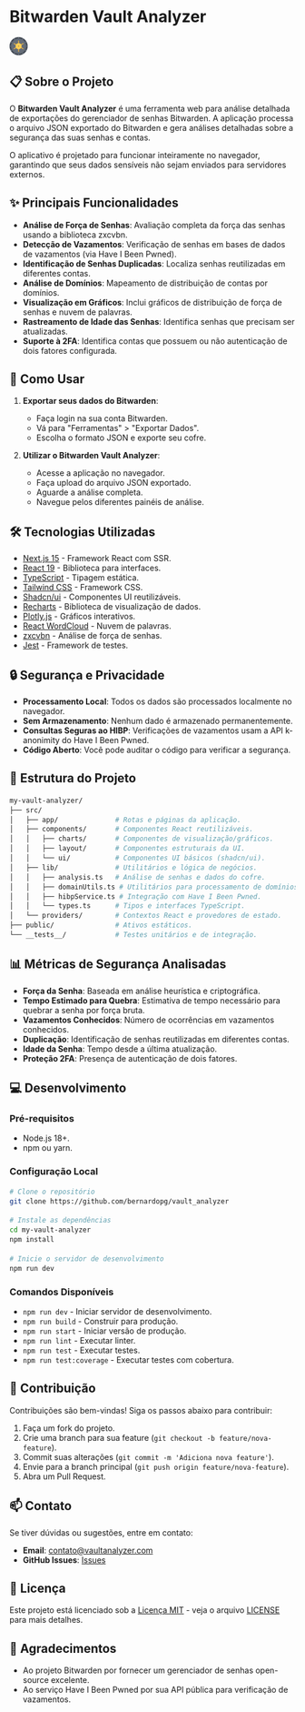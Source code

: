 # Bitwarden Vault Analyzer

![Bitwarden Vault Analyzer Logo](/public/favicon-32x32.png)

## 📋 Sobre o Projeto

O **Bitwarden Vault Analyzer** é uma ferramenta web para análise detalhada de exportações do gerenciador de senhas Bitwarden. A aplicação processa o arquivo JSON exportado do Bitwarden e gera análises detalhadas sobre a segurança das suas senhas e contas.

O aplicativo é projetado para funcionar inteiramente no navegador, garantindo que seus dados sensíveis não sejam enviados para servidores externos.

## ✨ Principais Funcionalidades

- **Análise de Força de Senhas**: Avaliação completa da força das senhas usando a biblioteca zxcvbn.
- **Detecção de Vazamentos**: Verificação de senhas em bases de dados de vazamentos (via Have I Been Pwned).
- **Identificação de Senhas Duplicadas**: Localiza senhas reutilizadas em diferentes contas.
- **Análise de Domínios**: Mapeamento de distribuição de contas por domínios.
- **Visualização em Gráficos**: Inclui gráficos de distribuição de força de senhas e nuvem de palavras.
- **Rastreamento de Idade das Senhas**: Identifica senhas que precisam ser atualizadas.
- **Suporte à 2FA**: Identifica contas que possuem ou não autenticação de dois fatores configurada.

## 🚀 Como Usar

1. **Exportar seus dados do Bitwarden**:

   - Faça login na sua conta Bitwarden.
   - Vá para "Ferramentas" > "Exportar Dados".
   - Escolha o formato JSON e exporte seu cofre.

2. **Utilizar o Bitwarden Vault Analyzer**:
   - Acesse a aplicação no navegador.
   - Faça upload do arquivo JSON exportado.
   - Aguarde a análise completa.
   - Navegue pelos diferentes painéis de análise.

## 🛠️ Tecnologias Utilizadas

- [Next.js 15](https://nextjs.org/) - Framework React com SSR.
- [React 19](https://react.dev/) - Biblioteca para interfaces.
- [TypeScript](https://www.typescriptlang.org/) - Tipagem estática.
- [Tailwind CSS](https://tailwindcss.com/) - Framework CSS.
- [Shadcn/ui](https://ui.shadcn.com/) - Componentes UI reutilizáveis.
- [Recharts](https://recharts.org/) - Biblioteca de visualização de dados.
- [Plotly.js](https://plotly.com/javascript/) - Gráficos interativos.
- [React WordCloud](https://github.com/chrisrzhou/react-wordcloud) - Nuvem de palavras.
- [zxcvbn](https://github.com/dropbox/zxcvbn) - Análise de força de senhas.
- [Jest](https://jestjs.io/) - Framework de testes.

## 🔒 Segurança e Privacidade

- **Processamento Local**: Todos os dados são processados localmente no navegador.
- **Sem Armazenamento**: Nenhum dado é armazenado permanentemente.
- **Consultas Seguras ao HIBP**: Verificações de vazamentos usam a API k-anonimity do Have I Been Pwned.
- **Código Aberto**: Você pode auditar o código para verificar a segurança.

## 🧩 Estrutura do Projeto

```bash
my-vault-analyzer/
├── src/
│   ├── app/              # Rotas e páginas da aplicação.
│   ├── components/       # Componentes React reutilizáveis.
│   │   ├── charts/       # Componentes de visualização/gráficos.
│   │   ├── layout/       # Componentes estruturais da UI.
│   │   └── ui/           # Componentes UI básicos (shadcn/ui).
│   ├── lib/              # Utilitários e lógica de negócios.
│   │   ├── analysis.ts   # Análise de senhas e dados do cofre.
│   │   ├── domainUtils.ts # Utilitários para processamento de domínios.
│   │   ├── hibpService.ts # Integração com Have I Been Pwned.
│   │   └── types.ts      # Tipos e interfaces TypeScript.
│   └── providers/        # Contextos React e provedores de estado.
├── public/               # Ativos estáticos.
└── __tests__/            # Testes unitários e de integração.
```

## 📊 Métricas de Segurança Analisadas

- **Força da Senha**: Baseada em análise heurística e criptográfica.
- **Tempo Estimado para Quebra**: Estimativa de tempo necessário para quebrar a senha por força bruta.
- **Vazamentos Conhecidos**: Número de ocorrências em vazamentos conhecidos.
- **Duplicação**: Identificação de senhas reutilizadas em diferentes contas.
- **Idade da Senha**: Tempo desde a última atualização.
- **Proteção 2FA**: Presença de autenticação de dois fatores.

## 💻 Desenvolvimento

### Pré-requisitos

- Node.js 18+.
- npm ou yarn.

### Configuração Local

```bash
# Clone o repositório
git clone https://github.com/bernardopg/vault_analyzer

# Instale as dependências
cd my-vault-analyzer
npm install

# Inicie o servidor de desenvolvimento
npm run dev
```

### Comandos Disponíveis

- `npm run dev` - Iniciar servidor de desenvolvimento.
- `npm run build` - Construir para produção.
- `npm run start` - Iniciar versão de produção.
- `npm run lint` - Executar linter.
- `npm run test` - Executar testes.
- `npm run test:coverage` - Executar testes com cobertura.

## 🤝 Contribuição

Contribuições são bem-vindas! Siga os passos abaixo para contribuir:

1. Faça um fork do projeto.
2. Crie uma branch para sua feature (`git checkout -b feature/nova-feature`).
3. Commit suas alterações (`git commit -m 'Adiciona nova feature'`).
4. Envie para a branch principal (`git push origin feature/nova-feature`).
5. Abra um Pull Request.

## 📫 Contato

Se tiver dúvidas ou sugestões, entre em contato:

- **Email**: contato@vaultanalyzer.com
- **GitHub Issues**: [Issues](https://github.com/bernardopg/vault_analyzer/issues)

## 📄 Licença

Este projeto está licenciado sob a [Licença MIT](LICENSE) - veja o arquivo [LICENSE](LICENSE) para mais detalhes.

## 🙏 Agradecimentos

- Ao projeto Bitwarden por fornecer um gerenciador de senhas open-source excelente.
- Ao serviço Have I Been Pwned por sua API pública para verificação de vazamentos.
